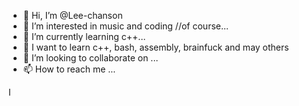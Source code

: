 - 👋 Hi, I’m @Lee-chanson
- 👀 I’m interested in music and coding //of course...
- 🌱 I’m currently learning c++...
- 🥵 I want to learn c++, bash, assembly, 
        brainfuck and may others
- 💞️ I’m looking to collaborate on ...
- 📫 How to reach me ...

<!---
Lee-chanson/Lee-chanson is a ✨ special ✨ repository because its `README.md` (this file) appears on your GitHub profile.
You can click the Preview link to take a look at your changes.
--->I 
